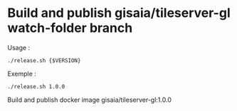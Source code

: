 # Build and publish gisaia/tileserver-gl watch-folder branch

Usage :

```
./release.sh {$VERSION}

```
Exemple :

```
./release.sh 1.0.0 

```
Build and publish docker image gisaia/tileserver-gl:1.0.0

